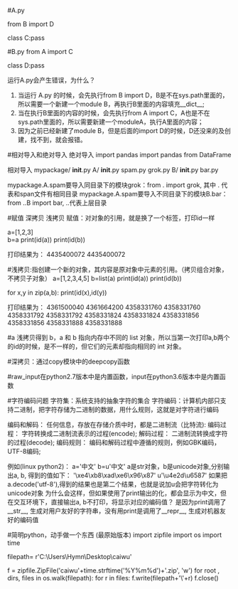 #A.py

from B import D

class C:pass


#B.py
from A import C

class D:pass


运行A.py会产生错误，为什么？
1. 当运行 A.py 的时候，会先执行from B import D，B是不在sys.path里面的，所以需要一个新建一个module B，再执行B里面的内容填充__dict__;
2. 当在执行B里面的内容的时候，会先执行from A import C，A也是不在sys.path里面的，所以需要新建一个moduleA，执行A里面的内容；
3. 因为之前已经新建了module B，但是后面的import D的时候，D还没来的及创建，找不到，就会报错。

#相对导入和绝对导入
绝对导入
import pandas
import pandas from DataFrame

相对导入
mypackage/
    __init__.py
    A/
        __init__.py
        spam.py
        grok.py
    B/
        __init__.py
        bar.py
        
mypackage.A.spam要导入同目录下的模块grok：from . import grok, 其中 . 代表和span文件有相同目录
mypackage.A.spam要导入不同目录下的模块B.bar：from ..B import bar, ..代表上层目录


#赋值 深拷贝 浅拷贝
赋值：对对象的引用，就是换了一个标签，打印id一样  

a=[1,2,3]  
b=a
print(id(a))
print(id(b))

打印结果为：
4435400072
4435400072

#浅拷贝:指创建一个新的对象，其内容是原对象中元素的引用。（拷贝组合对象，不拷贝子对象）
a=[1,2,3,4,5]
b=list(a)
print(id(a))
print(id(b))

for x,y in zip(a,b):
    print(id(x),id(y))

打印结果为：
4361500040
4361664200
4358331760 4358331760
4358331792 4358331792
4358331824 4358331824
4358331856 4358331856
4358331888 4358331888

#a 浅拷贝得到 b，a 和 b 指向内存中不同的 list 对象，所以当第一次打印a,b两个的id的时候，是不一样的，但它们的元素却指向相同的 int 对象。

#深拷贝：通过copy模块中的deepcopy函数

#raw_input在python2.7版本中是内置函数，input在python3.6版本中是内置函数

#字符编码问题
字符集：系统支持的抽象字符的集合
字符编码：计算机内部只支持二进制，把字符存储为二进制的数据，用什么规则，这就是对字符进行编码

编码和解码：
任何信息，存放在存储介质中时，都是二进制流（比特流):
编码过程： 字符转换成二进制流表示的过程(encode);
解码过程： 二进制流转换成字符的过程(decode);
编码规则： 编码和解码过程中遵循的规则，例如GBK编码，UTF-8编码;

例如(linux python2)：
a='中文'
b=u'中文'
a是str对象，b是unicode对象,分别输出a, b, 得到的值如下：
'\xe4\xb8\xad\xe6\x96\x87'
u'\u4e2d\u6587'
如果把a.decode('utf-8'),得到的结果也是第二个结果，也就是说加u会把字符转化为unicode对象
为什么会这样，但如果使用了print输出的化，都会显示为中文，但在交互环境下，直接输出a, b不打印，将显示对应的编码值？
是因为print调用了__str__, 生成对用户友好的字符串，没有用print是调用了__repr__, 生成对机器友好的编码值


#简明python，动手做一个东西 (最原始版本)
import zipfile
import os
import time

filepath= r'C:\\Users\\Hymn\\Desktop\\caiwu'

f = zipfile.ZipFile('caiwu'+time.strftime('%Y%m%d')+'.zip', 'w')
for root , dirs, files in os.walk(filepath):
    for r in  files:
        f.write(filepath+'\\'+r)
f.close()
